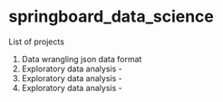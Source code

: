 # springboard_data_science

List of projects
1. Data wrangling json data format
2. Exploratory data analysis - 
3. Exploratory data analysis -
4. Exploratory data analysis - 
